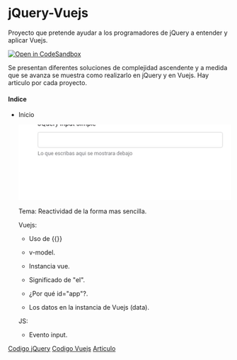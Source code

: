 # jQuery-Vuejs
Proyecto que pretende ayudar a los programadores de jQuery a entender y aplicar Vuejs.

[![Open in CodeSandbox](https://img.shields.io/badge/Open%20in-CodeSandbox-blue?style=flat-square&logo=codesandbox)](https://githubbox.com/Gonzalo2310/jQuery-Vuejs)

Se presentan diferentes soluciones de complejidad ascendente y a medida que se avanza se muestra como realizarlo en jQuery y en Vuejs. Hay articulo por cada proyecto.

#### Indice

* Inicio

  ![ezgif-5-276a89381332](imagenes/ezgif-5-276a89381332.gif)
  
  Tema: Reactividad de la forma mas sencilla. 
  
  Vuejs: 
  
  * Uso de {{}}
  
  * v-model. 
  
  * Instancia vue. 
  
  * Significado de "el". 
  
  *  ¿Por qué  id="app"?. 
  
  * Los datos en la instancia de Vuejs (data). 
  
  JS:
  
  * Evento input.

[Codigo jQuery](Input/simple/jQueryInputSimple.html)
[Codigo Vuejs](Input/simple/VuejsInputSimple.html)
[Articulo](https://comunidad.programaresunamierda.com/2020/06/vuejs-para-programadores-jquery-form.html)